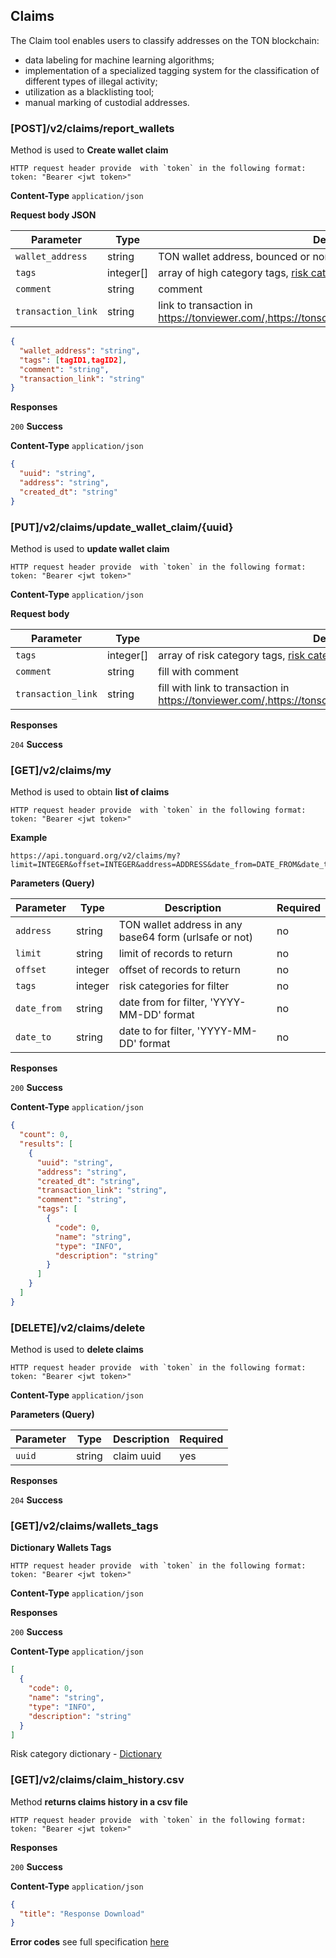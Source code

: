 ## Claims

The Claim tool enables users to classify addresses on the TON blockchain:
* data labeling for machine learning algorithms;
* implementation of a specialized tagging system for the classification of different types of illegal activity;
* utilization as a blacklisting tool;
* manual marking of custodial addresses.

### [POST]/v2/claims/report_wallets
Method is used to **Create wallet claim**

```
HTTP request header provide  with `token` in the following format:
token: "Bearer <jwt token>"
```

**Content-Type** `application/json`

**Request body JSON**

| Parameter          | Type      | Description                                                                                          | Required |
|--------------------|-----------|------------------------------------------------------------------------------------------------------|----------|
| `wallet_address`   | string    | TON wallet address, bounced or non-bounced format                                                    | yes      |
| `tags`             | integer[] | array of high category tags, [risk category](../dictionary.md)                                      | yes      |
| `comment`          | string    | comment                                                                                              | no       |
| `transaction_link` | string    | link to transaction in https://tonviewer.com/,https://tonscan.org/,https://tonwhales.com/ru/explorer | no       |

```json
{
  "wallet_address": "string",
  "tags": [tagID1,tagID2],
  "comment": "string",
  "transaction_link": "string"
}
```

**Responses**

`200` **Success**

**Content-Type** `application/json`

```json
{
  "uuid": "string",
  "address": "string",
  "created_dt": "string"
}
```

### [PUT]/v2/claims/update_wallet_claim/{uuid}
Method is used to **update wallet claim**

```
HTTP request header provide  with `token` in the following format:
token: "Bearer <jwt token>"
```

**Content-Type** `application/json`

**Request body**

| Parameter          | Type      | Description                                                                                                    | Required |
|--------------------|-----------|----------------------------------------------------------------------------------------------------------------|----------|
| `tags`             | integer[] | array of risk category tags, [risk category](../dictionary.md)                                                | yes      |
| `comment`          | string    | fill with comment                                                                                              | no       |
| `transaction_link` | string    | fill with link to transaction in https://tonviewer.com/,https://tonscan.org/,https://tonwhales.com/ru/explorer | no       |

**Responses**

`204` **Success**

### [GET]/v2/claims/my
Method is used to obtain **list of claims**

```
HTTP request header provide  with `token` in the following format:
token: "Bearer <jwt token>"
```

**Example**
```
https://api.tonguard.org/v2/claims/my?limit=INTEGER&offset=INTEGER&address=ADDRESS&date_from=DATE_FROM&date_to=DATE_TO&tags=INTEGER,INTEGER
```

**Parameters (Query)**

| Parameter   | Type    | Description                                            | Required |
|-------------|---------|--------------------------------------------------------|----------|
| `address`   | string  | TON wallet address in any base64 form (urlsafe or not) | no       |
| `limit`     | string  | limit of records to return                             | no       |
| `offset`    | integer | offset of records to return                            | no       |
| `tags`      | integer | risk categories for filter                             | no       |
| `date_from` | string  | date from for filter, 'YYYY-MM-DD' format              | no       |
| `date_to`   | string  | date to for filter, 'YYYY-MM-DD' format                | no       |

**Responses**

`200` **Success**

**Content-Type** `application/json`

```json
{
  "count": 0,
  "results": [
    {
      "uuid": "string",
      "address": "string",
      "created_dt": "string",
      "transaction_link": "string",
      "comment": "string",
      "tags": [
        {
          "code": 0,
          "name": "string",
          "type": "INFO",
          "description": "string"
        }
      ]
    }
  ]
}
```

### [DELETE]/v2/claims/delete
Method is used to **delete claims**

```
HTTP request header provide  with `token` in the following format:
token: "Bearer <jwt token>"
```

**Content-Type** `application/json`

**Parameters (Query)**

| Parameter | Type   | Description | Required |
|-----------|--------|-------------|----------|
| `uuid`    | string | claim uuid  | yes      |

**Responses**

`204` **Success**

### [GET]/v2/claims/wallets_tags
**Dictionary Wallets Tags**

```
HTTP request header provide  with `token` in the following format:
token: "Bearer <jwt token>"
```

**Content-Type** `application/json`

**Responses**

`200` **Success**

**Content-Type** `application/json`

```json
[
  {
    "code": 0,
    "name": "string",
    "type": "INFO",
    "description": "string"
  }
]
```

Risk category dictionary - [Dictionary](dictionary)

### [GET]/v2/claims/claim_history.csv
Method **returns claims history in a csv file**

```
HTTP request header provide  with `token` in the following format:
token: "Bearer <jwt token>"
```

**Responses**

`200` **Success**

**Content-Type** `application/json`

```json
{
  "title": "Response Download"
}
```

**Error codes** see full specification [here](../errors.md)
